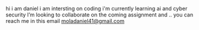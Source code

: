 hi i am daniel 
i am intersting on coding
i'm currently learning ai and cyber security
 I’m looking to collaborate on the coming assignment and ..
 you can reach me in this email moladaniel41@gmail.com

<!---
daniuuu-cyber is a ✨ special ✨ repository because its `README.md` (this file) appears on your GitHub profile.
You can click the Preview link to take a look at your changes.
--->
